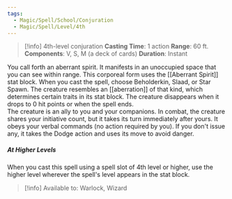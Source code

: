 ```yaml
---
tags:
  - Magic/Spell/School/Conjuration
  - Magic/Spell/Level/4th
---
```

>[!info]
>4th-level conjuration
>**Casting Time**: 1 action
>**Range**: 60 ft.
>**Components**: V, S, M (a deck of cards)
>**Duration**: Instant

You call forth an aberrant spirit. It manifests in an unoccupied space that you can see within range. This corporeal form uses the [[Aberrant Spirit]] stat block. When you cast the spell, choose Beholderkin, Slaad, or Star Spawn. The creature resembles an [[aberration]] of that kind, which determines certain traits in its stat block. The creature disappears when it drops to 0 hit points or when the spell ends.<br>
The creature is an ally to you and your companions. In combat, the creature shares your initiative count, but it takes its turn immediately after yours. It obeys your verbal commands (no action required by you). If you don't issue any, it takes the Dodge action and uses its move to avoid danger.
##### At Higher Levels
When you cast this spell using a spell slot of 4th level or higher, use the higher level wherever the spell's level appears in the stat block.<br>
>[!info] Available to:
>Warlock, Wizard